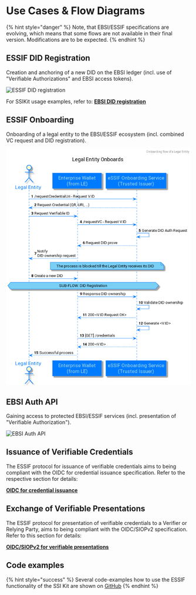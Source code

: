 # Use Cases & Flow Diagrams

{% hint style="danger" %}
Note, that EBSI/ESSIF specifications are evolving, which means that some flows are not available in their final version. Modifications are to be expected.
{% endhint %}

## ESSIF DID Registration

Creation and anchoring of a new DID on the EBSI ledger (incl. use of "Verifiable Authorizations" and EBSI access tokens).

![ESSIF DID registration](02\_essif-register-did.png)

For SSIKit usage examples, refer to: [**EBSI DID registration**](../usage-examples/onboarding-and-dids.md)

## ESSIF Onboarding

Onboarding of a legal entity to the EBSI/ESSIF ecosystem (incl. combined VC request and DID registration).

![ESSIF Onboarding](essif-onboarding.png)

## EBSI Auth API

Gaining access to protected EBSI/ESSIF services (incl. presentation of "Verifiable Authorization").

![EBSI Auth API](04\_essif-auth-api.png)

## Issuance of Verifiable Credentials

The ESSIF protocol for issuance of verifiable credentials aims to being compliant with the OIDC for credential issuance specification. Refer to the respective section for details:

[**OIDC for credential issuance**](../../../helpful-concepts/oidc/credential-issuance.md)

## Exchange of Verifiable Presentations

The ESSIF protocol for presentation of verifiable credentials to a Verifier or Relying Party, aims to being compliant with the OIDC/SIOPv2 specification. Refer to this section for details:

[**OIDC/SIOPv2 for verifiable presentations**](../../../helpful-concepts/oidc/presentation-exchange.md)

## Code examples

{% hint style="success" %}
Several code-examples how to use the ESSIF functionality of the SSI Kit are shown on [GitHub](https://github.com/walt-id/waltid-ssikit-examples)
{% endhint %}
